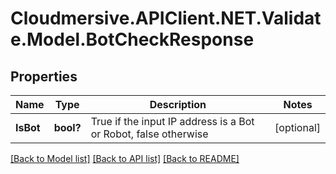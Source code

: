 # Cloudmersive.APIClient.NET.Validate.Model.BotCheckResponse
## Properties

Name | Type | Description | Notes
------------ | ------------- | ------------- | -------------
**IsBot** | **bool?** | True if the input IP address is a Bot or Robot, false otherwise | [optional] 

[[Back to Model list]](../README.md#documentation-for-models) [[Back to API list]](../README.md#documentation-for-api-endpoints) [[Back to README]](../README.md)

